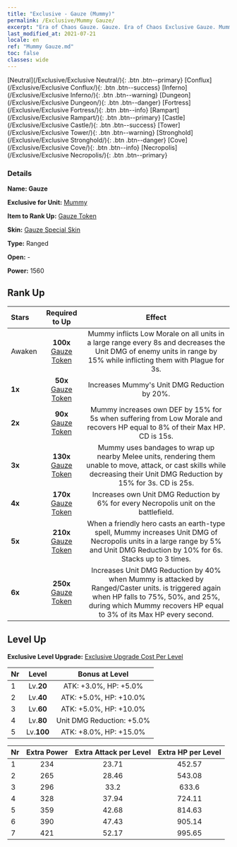 ```yaml
---
title: "Exclusive - Gauze (Mummy)"
permalink: /Exclusive/Mummy Gauze/
excerpt: "Era of Chaos Gauze. Gauze. Era of Chaos Exclusive Gauze. Mummy Exclusive."
last_modified_at: 2021-07-21
locale: en
ref: "Mummy Gauze.md"
toc: false
classes: wide
---
```

 [Neutral](/Exclusive/Exclusive Neutral/){: .btn .btn--primary} [Conflux](/Exclusive/Exclusive Conflux/){: .btn .btn--success} [Inferno](/Exclusive/Exclusive Inferno/){: .btn .btn--warning} [Dungeon](/Exclusive/Exclusive Dungeon/){: .btn .btn--danger} [Fortress](/Exclusive/Exclusive Fortress/){: .btn .btn--info} [Rampart](/Exclusive/Exclusive Rampart/){: .btn .btn--primary} [Castle](/Exclusive/Exclusive Castle/){: .btn .btn--success} [Tower](/Exclusive/Exclusive Tower/){: .btn .btn--warning} [Stronghold](/Exclusive/Exclusive Stronghold/){: .btn .btn--danger} [Cove](/Exclusive/Exclusive Cove/){: .btn .btn--info} [Necropolis](/Exclusive/Exclusive Necropolis/){: .btn .btn--primary} 

### Details
 **Name: Gauze** 

 **Exclusive for Unit:** [Mummy](/units/Mummy/) 

 **Item to Rank Up:** [Gauze Token](/Items/con_981/)

 **Skin:** [Gauze Special Skin](/Items/con_649/)

 **Type:** Ranged

 **Open:** -

 **Power:** 1560

## Rank Up

  |     Stars    |  Required to Up | Effect |
  |:-------------|:---------------:|:---------------:|
  |  Awaken  | **100x** [Gauze Token](/Items/con_981/) | Mummy inflicts Low Morale on all units in a large range every 8s and decreases the Unit DMG of enemy units in range by 15% while inflicting them with Plague for 3s. |
  | **1x** <i class="fas fa-star"/> | **50x** [Gauze Token](/Items/con_981/) | Increases Mummy's Unit DMG Reduction by 20%. |
  | **2x** <i class="fas fa-star"/> | **90x** [Gauze Token](/Items/con_981/) | Mummy increases own DEF by 15% for 5s when suffering from Low Morale and recovers HP equal to 8% of their Max HP. CD is 15s. |
  | **3x** <i class="fas fa-star"/> | **130x** [Gauze Token](/Items/con_981/) | <Mummification> Mummy uses bandages to wrap up nearby Melee units, rendering them unable to move, attack, or cast skills while decreasing their Unit DMG Reduction by 15% for 3s. CD is 25s. |
  | **4x** <i class="fas fa-star"/> | **170x** [Gauze Token](/Items/con_981/) | Increases own Unit DMG Reduction by 6% for every Necropolis unit on the battlefield. |
  | **5x** <i class="fas fa-star"/> | **210x** [Gauze Token](/Items/con_981/) | When a friendly hero casts an earth-type spell, Mummy increases Unit DMG of Necropolis units in a large range by 5% and Unit DMG Reduction by 10% for 6s. Stacks up to 3 times. |
  | **6x** <i class="fas fa-star"/> | **250x** [Gauze Token](/Items/con_981/) | Increases Unit DMG Reduction by 40% when Mummy is attacked by Ranged/Caster units. <Mummification> is triggered again when HP falls to 75%, 50%, and 25%, during which Mummy recovers HP equal to 3% of its Max HP every second. |


## Level Up
 **Exclusive Level Upgrade:** [Exclusive Upgrade Cost Per Level](/Exclusive/ExclusiveUpgradeCostPerLevel/)

  |  Nr  |   Level  | Bonus at Level |
  |:-----|:--------:|:--------------:|
  | 1 | Lv.**20** | ATK: +3.0%, HP: +5.0% |
  | 2 | Lv.**40** | ATK: +5.0%, HP: +10.0% |
  | 3 | Lv.**60** | ATK: +5.0%, HP: +10.0% |
  | 4 | Lv.**80** | Unit DMG Reduction: +5.0% |
  | 5 | Lv.**100** | ATK: +8.0%, HP: +15.0% |


  |  Nr  |  Extra Power | Extra Attack per Level | Extra HP per Level |
  |:-----|:--------:|:--------:|:--------:|
  | 1 | 234 | 23.71 | 452.57 |
  | 2 | 265 | 28.46 | 543.08 |
  | 3 | 296 | 33.2 | 633.6 |
  | 4 | 328 | 37.94 | 724.11 |
  | 5 | 359 | 42.68 | 814.63 |
  | 6 | 390 | 47.43 | 905.14 |
  | 7 | 421 | 52.17 | 995.65 |


